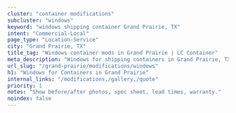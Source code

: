 ```yaml
---
cluster: "container modifications"
subcluster: "windows"
keyword: "windows shipping container Grand Prairie, TX"
intent: "Commercial-Local"
page_type: "Location-Service"
city: "Grand Prairie, TX"
title_tag: "Windows container mods in Grand Prairie | LC Container"
meta_description: "Windows for shipping containers in Grand Prairie, TX. Local fabrication & pro install. LC Container — Since 2003. Get a quote."
url_slug: "/grand-prairie/modifications/windows"
h1: "Windows for Containers in Grand Prairie"
internal_links: "/modifications,/gallery,/quote"
priority: 1
notes: "Show before/after photos, spec sheet, lead times, warranty."
noindex: false
---
```


<!-- TODO: Add unique city/inventory copy, images, and internal links here. -->
